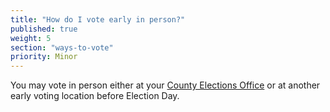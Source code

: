 ```yaml
---
title: "How do I vote early in person?"
published: true
weight: 5
section: "ways-to-vote"
priority: Minor
---
```


You may vote in person either at your [County Elections Office](http://www.sos.ca.gov/elections/voting-resources/county-elections-offices/) or at another early voting location before Election Day.
